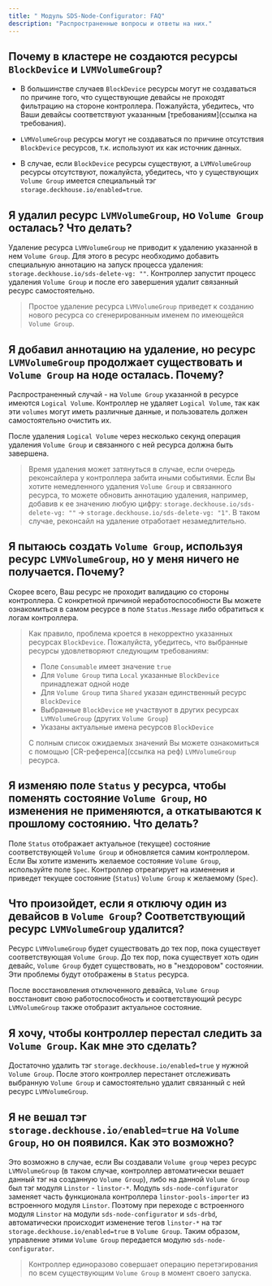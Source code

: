 ```yaml
---
title: " Модуль SDS-Node-Configurator: FAQ"
description: "Распространенные вопросы и ответы на них."
---
```


## Почему в кластере не создаются ресурсы `BlockDevice` и `LVMVolumeGroup`? 
* В большинстве случаев `BlockDevice` ресурсы могут не создаваться по причине того, что существующие девайсы не проходят фильтрацию на стороне контроллера. Пожалуйста, убедитесь, что Ваши девайсы соответствуют указанным [требованиям](ссылка на требования).

* `LVMVolumeGroup` ресурсы могут не создаваться по причине отсутствия `BlockDevice` ресурсов, т.к. используют их как 
источник данных. 

* В случае, если `BlockDevice` ресурсы существуют, а `LVMVolumeGroup` ресурсы отсутствуют, пожалуйста, убедитесь, что у 
существующих `Volume Group` имеется специальный тэг `storage.deckhouse.io/enabled=true`.

## Я удалил ресурс `LVMVolumeGroup`, но `Volume Group` осталась? Что делать? 
Удаление ресурса `LVMVolumeGroup` не приводит к удалению указанной в нем `Volume Group`. Для этого в ресурс необходимо
добавить специальную аннотацию на запуск процесса удаления: `storage.deckhouse.io/sds-delete-vg: ""`. Контроллер запустит
процесс удаления `Volume Group` и после его завершения удалит связанный ресурс самостоятельно. 

> Простое удаление ресурса `LVMVolumeGroup` приведет к созданию нового ресурса со сгенерированным именем по имеющейся `Volume Group`.

## Я добавил аннотацию на удаление, но ресурс `LVMVolumeGroup` продолжает существовать и `Volume Group` на ноде осталась. Почему? 
Распространенный случай - на `Volume Group` указанной в ресурсе имеются `Logical Volume`. Контроллер не удаляет `Logical Volume`,
так как эти `volumes` могут иметь различные данные, и пользователь должен самостоятельно очистить их. 

После удаления `Logical Volume` через несколько секунд операция удаления `Volume Group` и связанного с ней ресурса должна быть завершена.

> Время удаления может затянуться в случае, если очередь реконсайлера у контроллера забита иными событиями. Если Вы хотите немедленного удаления `Volume Group` и связанного ресурса, то можете обновить аннотацию удаления, например, добавив к ее значению любую цифру: `storage.deckhouse.io/sds-delete-vg: ""` -> `storage.deckhouse.io/sds-delete-vg: "1"`.
> В таком случае, реконсайл на удаление отработает незамедлительно.

## Я пытаюсь создать `Volume Group`, используя ресурс `LVMVolumeGroup`, но у меня ничего не получается. Почему? 
Скорее всего, Ваш ресурс не проходит валидацию со стороны контроллера. 
С конкретной причиной неработоспособности Вы можете ознакомиться в самом ресурсе в поле `Status.Message` либо обратиться
к логам контроллера.

> Как правило, проблема кроется в некорректно указанных ресурсах `BlockDevice`. Пожалуйста, убедитесь, что выбранные
> ресурсы удовлетворяют следующим требованиям:
> - Поле `Consumable` имеет значение `true`
> - Для `Volume Group` типа `Local` указанные `BlockDevice` принадлежат одной ноде
> - Для `Volume Group` типа `Shared` указан единственный ресурс `BlockDevice`
> - Выбранные `BlockDevice` не участвуют в других ресурсах `LVMVolumeGroup` (других `Volume Group`)
> - Указаны актуальные имена ресурсов `BlockDevice`
> 
> С полным список ожидаемых значений Вы можете ознакомиться с помощью [CR-референса](ссылка на реф) `LVMVolumeGroup` ресурса.

## Я изменяю поле `Status` у ресурса, чтобы поменять состояние `Volume Group`, но изменения не применяются, а откатываются к прошлому состоянию. Что делать?
Поле `Status` отображает актуальное (текущее) состояние соответствующей `Volume Group` и обновляется самим контроллером. 
Если Вы хотите изменить желаемое состояние `Volume Group`, используйте поле `Spec`. Контроллер отреагирует на изменения и приведет текущее состояние (`Status`) `Volume Group` к желаемому (`Spec`).

## Что произойдет, если я отключу один из девайсов в `Volume Group`? Соответствующий ресурс `LVMVolumeGroup` удалится? 
Ресурс `LVMVolumeGroup` будет существовать до тех пор, пока существует соответствующая `Volume Group`. До тех пор, пока 
существует хоть один девайс, `Volume Group` будет существовать, но в "нездоровом" состоянии. 
Эти проблемы будут отображены в `Status` ресурса.

После восстановления отключенного девайса, `Volume Group` восстановит свою работоспособность и соответствующий ресурс `LVMVolumeGroup`
также отобразит актуальное состояние.

## Я хочу, чтобы контроллер перестал следить за `Volume Group`. Как мне это сделать?
Достаточно удалить тэг `storage.deckhouse.io/enabled=true` у нужной `Volume Group`. После этого контроллер перестанет отслеживать
выбранную `Volume Group` и самостоятельно удалит связанный с ней ресурс `LVMVolumeGroup`.

## Я не вешал тэг `storage.deckhouse.io/enabled=true` на `Volume Group`, но он появился. Как это возможно? 
Это возможно в случае, если Вы создавали `Volume group` через ресурс `LVMVolumeGroup` (в таком случае, контроллер автоматически
вешает данный тэг на созданную `Volume Group`), либо на данной `Volume Group` был тэг модуля `Linstor` - `linstor-*`.
Модуль `sds-node-configurator` заменяет часть функционала контроллера `linstor-pools-importer` из встроенного модуля `Linstor`. 
Поэтому при переходе с встроенного модуля `Linstor` на модули `sds-node-configurator` и `sds-drbd`, автоматически происходит
изменение тегов `linstor-*` на тэг `storage.deckhouse.io/enabled=true` в `Volume Group`. Таким образом, управление этими
`Volume Group` передается модулю `sds-node-configurator`.

> Контроллер единоразово совершает операцию перетэгирования по всем существующим `Volume Group` в момент своего запуска.
